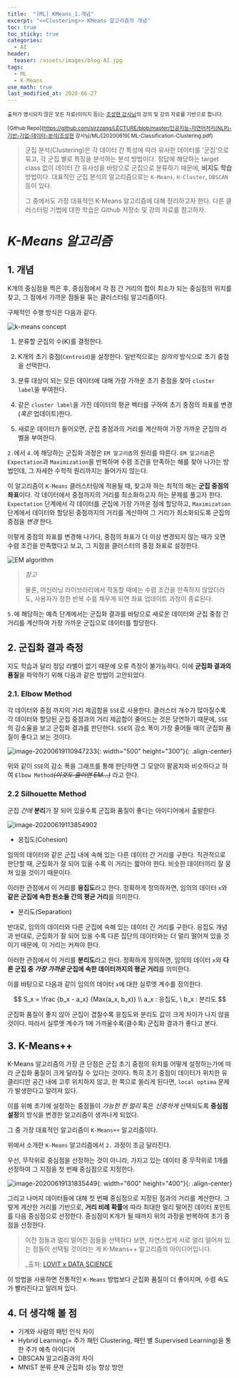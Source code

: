 ```yaml
---
title:  "[ML] KMeans_1.개념"
excerpt: "<<Clustering>> KMeans 알고리즘의 개념"
toc: true
toc_sticky: true
categories:
  - AI
header:
  teaser: /assets/images/blog-AI.jpg
tags:
  - ML
  - K-Means
use_math: true
last_modified_at: 2020-06-27
---
```




<sup>출처가 명시되지 않은 모든 자료(이미지 등)는 [조성현 강사님](https://blog.naver.com/chunjein)의 강의 및 강의 자료를 기반으로 합니다.</sup>

<sup>[Github Repo](https://github.com/sirzzang/LECTURE/blob/master/인공지능-자연어처리(NLP)-기반-기업-데이터-분석/조성현 강사님/ML/[20200619] ML-Classification-Clustering.pdf)</sup>





>  군집 분석(Clustering)은 각 데이터 간 특성에 따라 유사한 데이터를 '군집'으로 묶고, 각 군집 별로 특징을 분석하는 분석 방법이다. 정답에 해당하는 target class 없이 데이터 간 유사성을 바탕으로 군집으로 분류하기 때문에, **비지도 학습** 방법이다. 대표적인 군집 분석의 알고리즘으로는 `K-Means`, `H-Cluster`, `DBSCAN` 등이 있다. 
>
>  그 중에서도 가장 대표적인 K-Means 알고리즘에 대해 정리하고자 한다. 다른 클러스터링 기법에 대한 학습은 Github 저장소 및 강의 자료를 참고하자.



# _K-Means 알고리즘_









## 1. 개념



 K개의 중심점을 찍은 후, 중심점에서 각 점 간 거리의 합이 최소가 되는 중심점의 위치를 찾고, 그 점에서 가까운 점들을 묶는 클러스터링 알고리즘이다.



 구체적인 수행 방식은 다음과 같다.



![k-means concept]({{site.url}}/assets/images/kmeans.png)



1. 분류할 군집의 수(K)를 결정한다.

2. K개의 초기 중점(`Centroid`)을 설정한다. 일반적으로는 *임의의*  방식으로 초기 중점을 선택한다.

3. 분류 대상이 되는 모든 데이터에 대해 가장 가까운 초기 중점을 찾아 `cluster label`을 부여한다.

4. 같은 `cluster label`을 가진 데이터의 평균 벡터를 구하여 초기 중점의 좌표를 변경(*혹은* 업데이트)한다.

5. 새로운 데이터가 들어오면, 군집 중점과의 거리를 계산하여 가장 가까운 군집의 라벨을 부여한다.



 `2.`에서 `4.`에 해당하는 군집화 과정은 `EM 알고리즘`의 원리를 따른다. `EM 알고리즘`은 `Expectation`과 `Maximization`을 반복하며 수렴 조건을 만족하는 해를 찾아 나가는 방법인데, 그 자세한 수학적 원리까지는 들어가지 않는다.

 이 알고리즘이 `K-Means` 클러스터링에 적용될 때, 찾고자 하는 최적의 해는 **군집 중점의 좌표**이다. 각 데이터에서 중점까지의 거리를 최소화하고자 하는 문제를 풀고자 한다. `Expectation` 단계에서 각 데이터를 군집에 가장 가까운 점에 할당하고, `Maximization` 단계에서 데이터와 할당된 중점까지의 거리를 계산하여 그 거리가 최소화되도록 군집의 중점을 *변경* 한다. 

 이렇게 중점의 좌표를 변경해 나가다, 중점의 좌표가 더 이상 변경되지 않는 때가 오면 수렴 조건을 만족했다고 보고, 그 지점을 클러스터의 중점 좌표로 설정한다. 



![EM algorithm]({{site.url}}/assets/images/kmeans-em.png)



> *참고*
>
> 물론, 머신러닝 라이브러리에서 작동할 때에는 수렴 조건을 만족하지 않았더라도, 사용자가 정한 반복 수를 채우게 되면 좌표 업데이트 과정이 종료된다.



 `5.`에 해당하는 예측 단계에서는 군집화 결과를 바탕으로 새로운 데이터와 군집 중점 간 거리를 계산하여 가장 가까운 군집으로 데이터를 할당한다.





## 2. 군집화 결과 측정



 지도 학습과 달리 정답 라벨이 없기 때문에 오류 측정이 불가능하다. 이에 **군집화 결과의 품질**을 파악하기 위해 다음과 같은 방법이 고안되었다.



### 2.1. Elbow Method

 

 각 데이터와 중점 까지의 거리 제곱합을 `SSE`로 사용한다. 클러스터 개수가 많아질수록 각 데이터와 할당된 군집 중점과의 거리 제곱합이 줄어드는 것은 당연하기 때문에, `SSE`의 감소율을 보고 군집화 결과를 판단한다. `SSE`의 감소 폭이 가장 줄어들 때의 군집화 품질이 좋다고 보는 것이다.



![image-20200619110947233]({{site.url}}/assets/images/image-20200619110947233.png){: width="500" height="300"}{: .align-center}



 위와 같이 `SSE`의 감소 폭을 그래프를 통해 판단하면 그 모양이 팔꿈치와 비슷하다고 하여 `Elbow Method`*~~(이것도 줄이면 EM...)~~* 라고 한다.





### 2.2 Silhouette Method



 군집 *간에* **분리**가 잘 되어 있을수록 군집화 품질이 좋다는 아이디어에서 출발한다. 



![image-20200619113854902]({{site.url}}/assets/images/image-20200619113854902.png)



* 응집도(Cohesion)

  

 임의의 데이터와 같은 군집 내에 속해 있는 다른 데이터 간 거리를 구한다. 직관적으로 판단할 때, 군집화가 잘 되어 있을 수록 이 거리는 짧아야 한다. 비슷한 데이터끼리 잘 뭉쳐 있을 것이기 때문이다. 

 이러한 관점에서 이 거리를 **응집도**라고 한다. 정확하게 정의하자면, 임의의 데이터 `x`와 **같은 군집에 속한 원소들 간의 평균 거리**를 의미한다. 



* 분리도(Separation)

 반대로, 임의의 데이터와 다른 군집에 속해 있는 데이터 간 거리를 구한다. 응집도 개념과 반대로, 군집화가 잘 되어 있을 수록 다른 집단의 데이터와는 더 멀리 떨어져 있을 것이기 때문에, 이 거리는 커져야 한다. 

 이러한 관점에서 이 거리를 **분리도**라고 한다. 정확하게 정의하면, 임의의 데이터 `x`와 **다른 군집 중 *가장 가까운* 군집에 속한 데이터까지의 평균 거리**를 의미한다.



 이를 바탕으로 다음과 같이 임의의 데이터 `x`에 대한 실루엣 계수를 정의한다.


$$
S_x = \frac {b_x - a_x} {Max(a_x, b_x)} \\
a_x : 응집도, \ b_x : 분리도
$$



 군집화 품질이 좋지 않아 군집이 겹칠수록 응집도와 분리도 값이 크게 차이가 나지 않을 것이다. 따라서 실루엣 계수가 1에 가까울수록(클수록) 군집화 결과가 좋다고 본다.





## 3. K-Means++



 K-Means 알고리즘의 가장 큰 단점은 군집 초기 중점의 위치를 어떻게 설정하는가에 따라 군집화 품질이 크게 달라질 수 있다는 것이다. 특히 초기 중점이 데이터가 위치한 유클리디안 공간 내에 고루 위치하지 않고, 한 쪽으로 쏠리게 된다면, `local optima` 문제가 발생한다고 알려져 있다.

 이를 위해 초기에 설정하는 중점들이 *가능한 한 멀리* 혹은 *신중하게* 선택되도록 **중심점 설정**의 방식을 변경한 알고리즘이 생겨나게 되었다.

 그 중 가장 대표적인 알고리즘이 `K-Means++` 알고리즘이다.



 위에서 소개한 `K-Means` 알고리즘에서 `2.` 과정이 조금 달라진다. 



 우선, 무작위로 중심점을 선정하는 것이 아니라, 가지고 있는 데이터 중 무작위로 1개를 선정하여 그 지점을 첫 번째 중심점으로 지정한다.



![image-20200619131835449]({{site.url}}/assets/images/image-20200619131835449.png){: width="600" height="400"}{: .align-center}



 그리고 나머지 데이터들에 대해 첫 번째 중심점으로 지정된 점과의 거리를 계산한다. 그렇게 계산한 거리를 기반으로, **거리 비례 확률**에 따라 최대한 멀리 떨어진 데이터  포인트를 다음 중심점으로 선정한다. 중심점이 K개가 될 때까지 위의 과정을 반복하여 초기 중점을 선정한다.



>  이전 점들과 멀리 떨어진 점들을 선택하다 보면, 자연스럽게 서로 멀리 떨어져 있는 점들이 선택될 것이라는 게 K-Means++ 알고리즘의 아이디어입니다.
>
> _출처: [LOVIT x DATA SCIENCE](https://lovit.github.io/nlp/machine%20learning/2018/03/19/kmeans_initializer/)





 이 방법을 사용하면 전통적인 `K-Means` 방법보다 군집화 품질이 더 좋아지며, 수렴 속도가 빨라진다고 알려져 있다.







## 4. 더 생각해 볼 점



* 기계와 사람의 패턴 인식 차이
* Hybrid Learning(= 주가 패턴 Clustering, 패턴 별 Supervised Learning)을 통한 주가 예측 아이디어
* DBSCAN 알고리즘과의 차이
* MNIST 분류 문제 군집화 성능 향상 방안